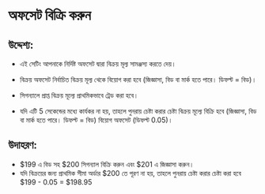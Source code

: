# **অফসেট বিক্রি করুন**

## উদ্দেশ্য: 

- এই সেটিং আপনাকে নির্দিষ্ট অফসেট দ্বারা বিক্রয় মূল্য সামঞ্জস্য করতে দেয়। 
- বিক্রয় অফসেট নির্বাচিত বিক্রয় মূল্য থেকে বিয়োগ করা হবে (জিজ্ঞাসা, বিড বা মার্ক হতে পারে। ডিফল্ট = বিড)।

- সিগন্যালে প্রাপ্ত বিক্রয় মূল্যে প্রাথমিকভাবে ট্রেড করা হবে। 
- যদি এটি 5 সেকেন্ডের মধ্যে কার্যকর না হয়, তাহলে পুনরায় চেষ্টা করার চেষ্টা বিক্রয় মূল্যে বিক্রি হবে (জিজ্ঞাসা, বিড বা মার্ক হতে পারে। ডিফল্ট = বিড) বিয়োগ অফসেট (ডিফল্ট 0.05)। 

## উদাহরণ:

- $199 এ বিড সহ $200 সিগন্যাল বিক্রি করুন এবং $201 এ জিজ্ঞাসা করুন। 
- যদি বিক্রয়ের জন্য প্রাথমিক সীমা অর্ডার $200 তে পূরণ না হয়, তাহলে পুনরায় চেষ্টা করার চেষ্টা করা হবে $199 - 0.05 = $198.95
